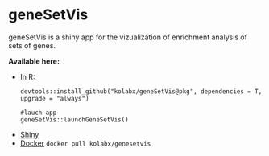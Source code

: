 
# geneSetVis
geneSetVis is a shiny app for the vizualization of enrichment analysis of sets of genes.

**Available here:**
- In R:
  ```
  devtools::install_github("kolabx/geneSetVis@pkg", dependencies = T, upgrade = "always")
  
  #lauch app
  geneSetVis::launchGeneSetVis()
  ```
- [Shiny](https://kolabx.shinyapps.io/genesetvis/)
- [Docker](https://hub.docker.com/r/bimberlabinternal/shiny)
  `docker pull kolabx/genesetvis`
